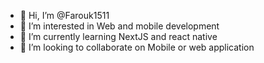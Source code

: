 - 👋 Hi, I’m @Farouk1511
- 👀 I’m interested in Web and mobile development
- 🌱 I’m currently learning NextJS and react native
- 💞️ I’m looking to collaborate on Mobile or web application

<!---
Farouk1511/Farouk1511 is a ✨ special ✨ repository because its `README.md` (this file) appears on your GitHub profile.
You can click the Preview link to take a look at your changes.
--->
